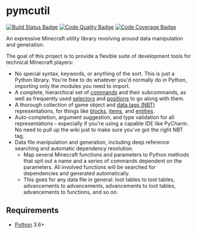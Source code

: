 # pymcutil
[![Build Status Badge]](https://travis-ci.org/Arcensoth/pymcutil)
[![Code Quality Badge]](https://app.codacy.com/project/Arcensoth/pymcutil)
[![Code Coverage Badge]](https://app.codacy.com/project/Arcensoth/pymcutil)

An expressive Minecraft utility library revolving around data manipulation and generation.

The goal of this project is to provide a flexible suite of development tools for technical Minecraft players:

- No special syntax, keywords, or anything of the sort. This is just a Python library. You're free to do whatever you'd normally do in Python, importing only the modules you need to import.
- A complete, hierarchical set of [commands](./tests/command) and their subcommands, as well as frequently used [selectors](./tests/selector) and [positions](./tests/position) to go along with them.
- A thorough collection of game object and [data tags (NBT)](./tests/data_tag) representations, for things like [blocks](./tests/block), [items](./tests/item), and [entities](./tests/entity).
- Auto-completion, argument suggestion, and type validation for all representations - especially if you're using a capable IDE like PyCharm. No need to pull up the wiki just to make sure you've got the right NBT tag.
- Data file manipulation and generation, including deep reference searching and automatic dependency resolution.
    - Map several Minecraft functions and parameters to Python methods that spit out a name and a series of commands dependent on the parameters. All involved functions will be searched for dependencies and generated automatically.
    - This goes for any data file in general: loot tables to loot tables, advancements to advancements, advancements to loot tables, advancements to functions, and so on.

## Requirements
* [Python](https://www.python.org/) 3.6+

[Build Status Badge]: https://img.shields.io/travis/Arcensoth/pymcutil.svg?label=build
[Code Quality Badge]: https://img.shields.io/codacy/grade/b038637bf42e45558d2e3418aa10318b.svg?label=quality
[Code Coverage Badge]: https://img.shields.io/codacy/coverage/b038637bf42e45558d2e3418aa10318b.svg?label=coverage
